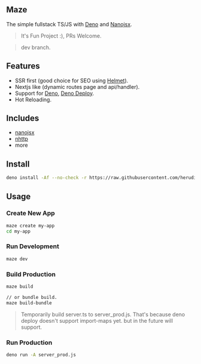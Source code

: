 ## Maze

The simple fullstack TS/JS with [Deno](https://deno.land/) and
[Nanojsx](https://nanojsx.io/).

> It's Fun Project :), PRs Welcome.

> dev branch.

## Features

- SSR first (good choice for SEO using
  [Helmet](https://nanojsx.io/components.html#helmet)).
- Nextjs like (dynamic routes page and api/handler).
- Support for [Deno](https://deno.land), [Deno Deploy](https://deno.com/deploy).
- Hot Reloading.

## Includes

- [nanojsx](https://nanojsx.io/)
- [nhttp](https://nhttp.deno.dev)
- more

## Install

```bash
deno install -Af --no-check -r https://raw.githubusercontent.com/herudi/maze/dev/maze.ts
```

## Usage

### Create New App

```bash
maze create my-app
cd my-app
```

### Run Development

```bash
maze dev
```

### Build Production

```bash
maze build

// or bundle build.
maze build-bundle
```

> Temporarily build server.ts to server_prod.js. That's because deno deploy
> doesn't support import-maps yet. but in the future will support.

### Run Production

```bash
deno run -A server_prod.js
```
